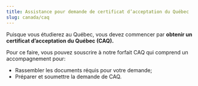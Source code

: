 ```yaml
---
title: Assistance pour demande de certificat d’acceptation du Québec
slug: canada/caq
---
```

Puisque vous étudierez au Québec, vous devez commencer par **obtenir un certificat d’acceptation du Québec (CAQ).**

Pour ce faire, vous pouvez souscrire à notre forfait CAQ qui comprend un accompagnement pour:
- Rassembler les documents réquis pour votre demande;
- Préparer et soumettre la demande de CAQ.
